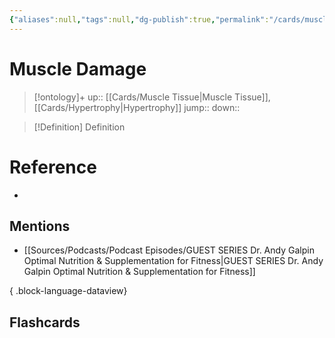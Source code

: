 ```yaml
---
{"aliases":null,"tags":null,"dg-publish":true,"permalink":"/cards/muscle-damage/","dgPassFrontmatter":true}
---
```


# Muscle Damage

> [!ontology]+
> up:: [[Cards/Muscle Tissue\|Muscle Tissue]], [[Cards/Hypertrophy\|Hypertrophy]]
> jump:: 
> down:: 

> [!Definition] Definition
> 

# Reference
- 

## Mentions
- [[Sources/Podcasts/Podcast Episodes/GUEST SERIES Dr. Andy Galpin Optimal Nutrition & Supplementation for Fitness\|GUEST SERIES Dr. Andy Galpin Optimal Nutrition & Supplementation for Fitness]]

{ .block-language-dataview}

## Flashcards
